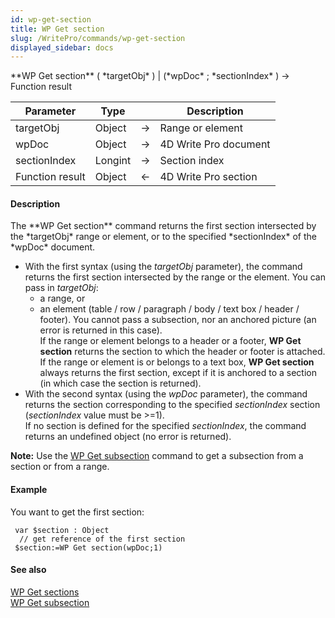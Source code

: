 ```yaml
---
id: wp-get-section
title: WP Get section
slug: /WritePro/commands/wp-get-section
displayed_sidebar: docs
---
```


<!--REF #_command_.WP Get section.Syntax-->**WP Get section** ( *targetObj* ) | (*wpDoc* ; *sectionIndex* ) -> Function result<!-- END REF-->
<!--REF #_command_.WP Get section.Params-->
| Parameter | Type |  | Description |
| --- | --- | --- | --- |
| targetObj | Object | &rarr; | Range or element |
| wpDoc | Object | &rarr; | 4D Write Pro document |
| sectionIndex | Longint | &rarr; | Section index |
| Function result | Object | &larr; | 4D Write Pro section |

<!-- END REF-->

#### Description 

<!--REF #_command_.WP Get section.Summary-->The **WP Get section** command returns the first section intersected by the *targetObj* range or element, or to the specified *sectionIndex* of the *wpDoc* document.<!-- END REF-->

* With the first syntax (using the *targetObj* parameter), the command returns the first section intersected by the range or the element. You can pass in *targetObj*:  
   * a range, or  
   * an element (table / row / paragraph / body / text box / header / footer). You cannot pass a subsection, nor an anchored picture (an error is returned in this case).  
If the range or element belongs to a header or a footer, **WP Get section** returns the section to which the header or footer is attached. If the range or element is or belongs to a text box, **WP Get section** always returns the first section, except if it is anchored to a section (in which case the section is returned).
* With the second syntax (using the *wpDoc* parameter), the command returns the section corresponding to the specified *sectionIndex* section (*sectionIndex* value must be >=1).  
If no section is defined for the specified *sectionIndex*, the command returns an undefined object (no error is returned).

**Note:** Use the [WP Get subsection](wp-get-subsection.md) command to get a subsection from a section or from a range.

#### Example 

You want to get the first section:

```4d
 var $section : Object
  // get reference of the first section
 $section:=WP Get section(wpDoc;1)
```

#### See also 

[WP Get sections](wp-get-sections.md)  
[WP Get subsection](wp-get-subsection.md)  